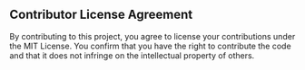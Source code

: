 ## Contributor License Agreement

By contributing to this project, you agree to license your contributions under the MIT License. You confirm that you have the right to contribute the code and that it does not infringe on the intellectual property of others.

